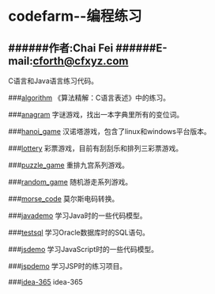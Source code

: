 codefarm--编程练习
=====================

######作者:Chai Fei
######E-mail:cforth@cfxyz.com
---------------------
C语言和Java语言练习代码。


###[algorithm](https://github.com/cforth/codefarm/tree/master/algorithm)
《算法精解：C语言表述》中的练习。


###[anagram](https://github.com/cforth/codefarm/tree/master/anagram)
字谜游戏，找出一本字典里所有的变位词。


###[hanoi_game](https://github.com/cforth/codefarm/tree/master/hanoi_game)
汉诺塔游戏，包含了linux和windows平台版本。


###[lottery](https://github.com/cforth/codefarm/tree/master/lottery)
彩票游戏，目前有刮刮乐和排列三彩票游戏。

###[puzzle_game](https://github.com/cforth/codefarm/tree/master/puzzle_game)
重排九宫系列游戏。


###[random_game](https://github.com/cforth/codefarm/tree/master/random_game)
随机游走系列游戏。

###[morse_code](https://github.com/cforth/codefarm/tree/master/morse_code)
莫尔斯电码转换。


###[javademo](https://github.com/cforth/codefarm/tree/master/javademo)
学习Java时的一些代码模型。

###[testsql](https://github.com/cforth/codefarm/tree/master/testsql)
学习Oracle数据库时的SQL语句。

###[jsdemo](https://github.com/cforth/codefarm/tree/master/jsdemo)
学习JavaScript时的一些代码模型。

###[jspdemo](https://github.com/cforth/codefarm/tree/master/jspdemo)
学习JSP时的练习项目。

###[idea-365](https://github.com/cforth/codefarm/tree/master/idea-365)
idea-365
